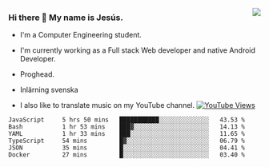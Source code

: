 <img align='right' src="https://github-readme-stats-eight-rose-90.vercel.app
/api?username=JesusJimenezG&show_icons=true&theme=radical">

### Hi there 👋 My name is Jesús.
- I'm a Computer Engineering student.
- I'm currently working as a Full stack Web developer and native Android Developer.

- Proghead.
- Inlärning svenska
- I also like to translate music on my YouTube channel. [![YouTube Views](https://img.shields.io/youtube/channel/views/UCWnlcC4_sV9Imcy9ysQpxHA?style=social)](https://www.youtube.com/channel/UCWnlcC4_sV9Imcy9ysQpxHA)

<!--START_SECTION:waka-->

```text
JavaScript     5 hrs 50 mins   ███████████░░░░░░░░░░░░░░   43.53 %
Bash           1 hr 53 mins    ███▓░░░░░░░░░░░░░░░░░░░░░   14.13 %
YAML           1 hr 33 mins    ███░░░░░░░░░░░░░░░░░░░░░░   11.65 %
TypeScript     54 mins         █▓░░░░░░░░░░░░░░░░░░░░░░░   06.79 %
JSON           35 mins         █░░░░░░░░░░░░░░░░░░░░░░░░   04.41 %
Docker         27 mins         █░░░░░░░░░░░░░░░░░░░░░░░░   03.40 %
```

<!--END_SECTION:waka-->

<!--
**JesusJimenezG/JesusJimenezG** is a ✨ _special_ ✨ repository because its `README.md` (this file) appears on your GitHub profile.

Here are some ideas to get you started:

- 🔭 I’m currently working on ...
- 🌱 I’m currently learning ...
- 👯 I’m looking to collaborate on ...
- 🤔 I’m looking for help with ...
- 💬 Ask me about ...
- 📫 How to reach me: ...
- 😄 Pronouns: ...
- ⚡ Fun fact: ...
-->
